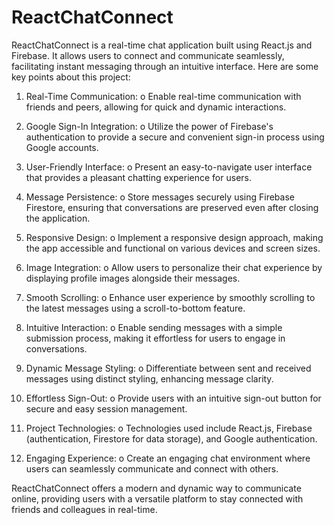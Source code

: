 # ReactChatConnect
ReactChatConnect is a real-time chat application built using React.js and Firebase. It allows users to connect and communicate seamlessly, facilitating instant messaging through an intuitive interface. Here are some key points about this project:

1. Real-Time Communication:
o Enable real-time communication with friends and peers, allowing for quick and dynamic interactions.

2. Google Sign-In Integration:
o Utilize the power of Firebase's authentication to provide a secure and convenient sign-in process using Google accounts.

3. User-Friendly Interface:
o Present an easy-to-navigate user interface that provides a pleasant chatting experience for users.

4. Message Persistence:
o Store messages securely using Firebase Firestore, ensuring that conversations are preserved even after closing the application.

5. Responsive Design:
o Implement a responsive design approach, making the app accessible and functional on various devices and screen sizes.

6. Image Integration:
o Allow users to personalize their chat experience by displaying profile images alongside their messages.

7. Smooth Scrolling:
o Enhance user experience by smoothly scrolling to the latest messages using a scroll-to-bottom feature.

8. Intuitive Interaction:
o Enable sending messages with a simple submission process, making it effortless for users to engage in conversations.

9. Dynamic Message Styling:
o Differentiate between sent and received messages using distinct styling, enhancing message clarity.

10. Effortless Sign-Out:
o Provide users with an intuitive sign-out button for secure and easy session management.

11. Project Technologies:
o Technologies used include React.js, Firebase (authentication, Firestore for data storage), and Google authentication.

12. Engaging Experience:
o Create an engaging chat environment where users can seamlessly communicate and connect with others.

ReactChatConnect offers a modern and dynamic way to communicate online, providing users with a versatile platform to stay connected with friends and colleagues in real-time.

